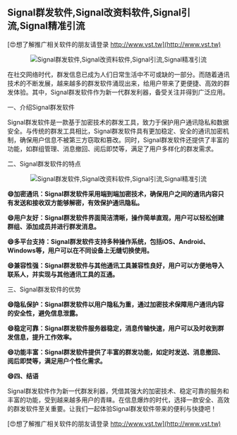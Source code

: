 ## **Signal群发软件,Signal改资料软件,Signal引流,Signal精准引流**

[😍想了解推广相关软件的朋友请登录 http://www.vst.tw](http://www.vst.tw)

 <center><img src="https://vst.tw/MP4/tuiguang/png/2.png" alt="Signal群发软件,Signal改资料软件,Signal引流,Signal精准引流"></center>

在社交网络时代，群发信息已成为人们日常生活中不可或缺的一部分。而随着通讯技术的不断发展，越来越多的群发软件涌现出来，给用户带来了更便捷、高效的群发体验。其中，Signal群发软件作为新一代群发利器，备受关注并得到广泛应用。

一、介绍Signal群发软件

Signal群发软件是一款基于加密技术的群发工具，致力于保护用户通讯隐私和数据安全。与传统的群发工具相比，Signal群发软件具有更加稳定、安全的通讯加密机制，确保用户信息不被第三方窃取和篡改。同时，Signal群发软件还提供了丰富的功能，如群组管理、消息撤回、阅后即焚等，满足了用户多样化的群发需求。

二、Signal群发软件的特点

 <center><img src="https://vst.tw/MP4/tuiguang/png/3.png" alt="Signal群发软件,Signal改资料软件,Signal引流,Signal精准引流"></center>

**😄加密通讯：Signal群发软件采用端到端加密技术，确保用户之间的通讯内容只有发送和接收双方能够解密，有效保护通讯隐私。**

**😄用户友好：Signal群发软件界面简洁清晰，操作简单直观，用户可以轻松创建群组、添加成员并进行群发消息。**

**😄多平台支持：Signal群发软件支持多种操作系统，包括iOS、Android、Windows等，用户可以在不同设备上无缝切换使用。**

**😄兼容性强：Signal群发软件与其他通讯工具兼容性良好，用户可以方便地导入联系人，并实现与其他通讯工具的互通。**

三、Signal群发软件的优势

**😄隐私保护：Signal群发软件以用户隐私为重，通过加密技术保障用户通讯内容的安全性，避免信息泄露。**

**😄稳定可靠：Signal群发软件服务器稳定，消息传输快速，用户可以及时收到群发信息，提升工作效率。**

**😄功能丰富：Signal群发软件提供了丰富的群发功能，如定时发送、消息撤回、阅后即焚等，满足用户个性化需求。**

**😄四、结语**

Signal群发软件作为新一代群发利器，凭借其强大的加密技术、稳定可靠的服务和丰富的功能，受到越来越多用户的青睐。在信息爆炸的时代，选择一款安全、高效的群发软件至关重要。让我们一起体验Signal群发软件带来的便利与快捷吧！

[😍想了解推广相关软件的朋友请登录 http://www.vst.tw](http://www.vst.tw)



